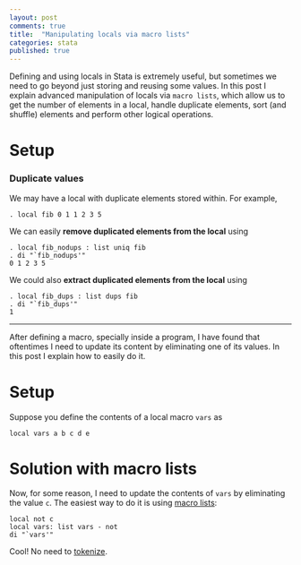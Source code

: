 ```yaml
---
layout: post
comments: true
title:  "Manipulating locals via macro lists"
categories: stata
published: true
---
```


Defining and using locals in Stata is extremely useful, but sometimes we need to go beyond just storing and reusing some values. In this post I explain advanced manipulation of locals via `macro lists`, which allow us to get the number of elements in a local, handle duplicate elements, sort (and shuffle) elements and perform other logical operations.

# Setup

### Duplicate values

We may have a local with duplicate elements stored within. For example,

```
. local fib 0 1 1 2 3 5
```

We can easily **remove duplicated elements from the local** using

```
. local fib_nodups : list uniq fib
. di "`fib_nodups'"
0 1 2 3 5
```

We could also **extract duplicated elements from the local** using

```
. local fib_dups : list dups fib
. di "`fib_dups'"
1
```

***

After defining a macro, specially inside a program, I have found that oftentimes I need to update its content by eliminating one of its values. In this post I explain how to easily do it.

# Setup

Suppose you define the contents of a local macro `vars` as

```
local vars a b c d e
```

# Solution with macro lists

Now, for some reason, I need to update the contents of `vars` by eliminating the value `c`. The easiest way to do it is using [macro lists](http://www.stata.com/manuals13/pmacrolists.pdf):

```
local not c
local vars: list vars - not
di "`vars'"
```

Cool! No need to [tokenize](http://www.stata.com/manuals13/ptokenize.pdf).
